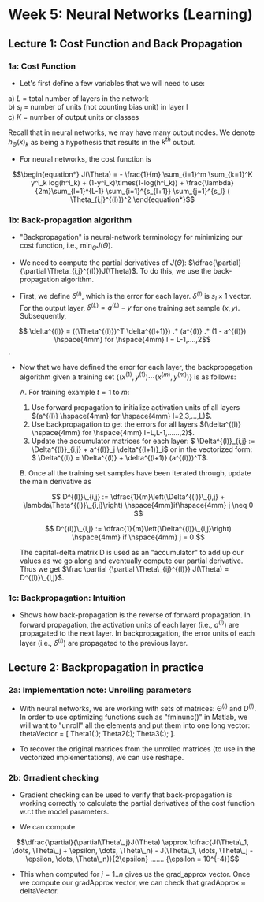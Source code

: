 # Week 5: Neural Networks (Learning)

## Lecture 1: Cost Function and Back Propagation

### 1a: Cost Function

* Let's first define a few variables that we will need to use:

a) $L$ = total number of layers in the network  
b) $s_l$ = number of units (not counting bias unit) in layer l  
c) $K$ = number of output units or classes  

Recall that in neural networks, we may have many output nodes. We denote $h_\Theta(x)_k$ as being a hypothesis that results in the $k^{th}$ output. 

* For neural networks, the cost function is

$$\begin{equation*}
J(\Theta) = - \frac{1}{m} \sum_{i=1}^m \sum_{k=1}^K y^i_k log(h^i_k) + (1-y^i_k)\times(1-log(h^i_k)) + \frac{\lambda}{2m}\sum_{l=1}^{L-1} \sum_{i=1}^{s_{l+1}} \sum_{j=1}^{s_l} ( \Theta_{i,j}^{(l)})^2  \end{equation*}$$

### 1b: Back-propagation algorithm

* "Backpropagation" is neural-network terminology for minimizing our cost function, i.e., $\min_\Theta J(\Theta)$.

* We need to compute the partial derivatives of $J(\Theta)$: $\dfrac{\partial}{\partial \Theta_{i,j}^{(l)}}J(\Theta)$. To do this, we use the back-propagation algorithm.

* First, we define $\delta^{(l)}$, which is the error for each layer. $\delta^{(l)}$ is $s_l \times 1$ vector. For the output layer, $\delta^{(L)} = a^{(L)} - y$ for one training set sample $(x,y)$. Subsequently, 

$$ \delta^{(l)} = ((\Theta^{(l)})^T \delta^{(l+1)}) .* (a^{(l)} .* (1 - a^{(l)}) \hspace{4mm} for \hspace{4mm} l = L-1,....,2$$.

* Now that we have defined the error for each layer, the backpropagation algorithm given a training set $\lbrace (x^{(1)}, y^{(1)}) \cdots (x^{(m)}, y^{(m)})\rbrace$ is as follows:

    A. For training example $t = 1$ to $m$:

    1. Use forward propagation to initialize activation units of all layers $(a^{(l)} \hspace{4mm} for \hspace{4mm} l=2,3,…,L)$.
    2. Use backpropagation to get the errors for all layers $(\delta^{(l)} \hspace{4mm} for \hspace{4mm} l=L,L-1,......,2)$.
    3. Update the accumulator matrices for each layer: $ \Delta^{(l)}\_{i,j} := \Delta^{(l)}\_{i,j} + a^{(l)}\_j \delta^{(l+1)}\_i$ or in the vectorized form: $ \Delta^{(l)} = \Delta^{(l)} + \delta^{(l+1)} (a^{(l)})^T$.
    
    B. Once all the training set samples have been iterated through, update the main derivative as 
    
    $$
    D^{(l)}\_{i,j} := \dfrac{1}{m}\left(\Delta^{(l)}\_{i,j} + \lambda\Theta^{(l)}\_{i,j}\right) \hspace{4mm}if\hspace{4mm} j \neq 0
    $$
    
    $$
    D^{(l)}\_{i,j} := \dfrac{1}{m}\left(\Delta^{(l)}\_{i,j}\right) \hspace{4mm} if \hspace{4mm} j = 0
    $$
    
    The capital-delta matrix D is used as an "accumulator" to add up our values as we go along and eventually compute our partial derivative. Thus we get $\frac \partial {\partial \Theta\_{ij}^{(l)}} J(\Theta) = D^{(l)}\_{i,j}$.
    
### 1c: Backpropagation: Intuition

* Shows how back-propagation is the reverse of forward propagation. In forward propagation, the activation units of each layer (i.e., $a^{(l)}$) are propagated to the next layer. In backpropagation, the error units of each layer (i.e., $\delta^{(l)}$) are propagated to the previous layer.

## Lecture 2: Backpropagation in practice

### 2a: Implementation note: Unrolling parameters

* With neural networks, we are working with sets of matrices: $\Theta^{(l)}$ and $D^{(l)}$. In order to use optimizing functions such as "fminunc()" in Matlab, we will want to "unroll" all the elements and put them into one long vector: thetaVector = [ Theta1(:); Theta2(:); Theta3(:); ]. 

* To recover the original matrices from the unrolled matrices (to use in the vectorized implementations), we can use reshape.

### 2b: Grradient checking

* Gradient checking can be used to verify that back-propagation is working correctly to calculate the partial derivatives of the cost function w.r.t the model parameters.

* We can compute

$$\dfrac{\partial}{\partial\Theta\_j}J(\Theta) \approx \dfrac{J(\Theta\_1, \dots, \Theta\_j + \epsilon, \dots, \Theta\_n) - J(\Theta\_1, \dots, \Theta\_j - \epsilon, \dots, \Theta\_n)}{2\epsilon} ....... {\epsilon = 10^{-4}}$$

* This when computed for $j = 1..n$ gives us the grad_approx vector. Once we compute our gradApprox vector, we can check that gradApprox ≈ deltaVector.